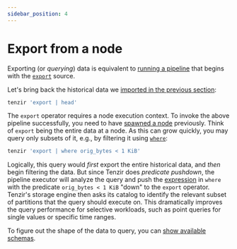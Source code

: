```yaml
---
sidebar_position: 4
---
```


# Export from a node

Exporting (or *querying*) data is equivalent to [running a
pipeline](run-a-pipeline.md) that begins with the
[`export`](../operators/sources/export.md) source.

Let's bring back the historical data we [imported in the previous
section](import-into-a-node.md):

```bash
tenzir 'export | head'
```

The `export` operator requires a node execution context. To invoke the above
pipeline successfully, you need to have [spawned a node](spawn-a-node.md)
previously. Think of `export` being the entire data at a node. As this can grow
quickly, you may query only subsets of it, e.g., by filtering it using
[`where`](../operators/transformations/where.md):

```bash
tenzir 'export | where orig_bytes < 1 KiB'
```

Logically, this query would *first* export the entire historical data, and
*then* begin filtering the data. But since Tenzir does *predicate pushdown*, the
pipeline executor will analyze the query and push the
[expression](../language/expressions.md) in `where` with the predicate
`orig_bytes < 1 KiB` "down" to the `export` operator. Tenzir's storage engine
then asks its catalog to identify the relevant subset of partitions that the
query should execute on. This dramatically improves the query performance for
selective workloads, such as point queries for single values or specific time
ranges.

To figure out the shape of the data to query, you can [show available
schemas](show-available-schemas.md).
